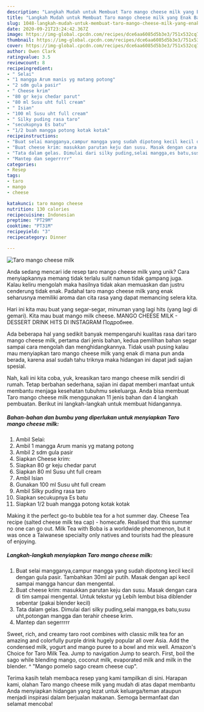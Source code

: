 ```yaml
---
description: "Langkah Mudah untuk Membuat Taro mango cheese milk yang Enak Banget"
title: "Langkah Mudah untuk Membuat Taro mango cheese milk yang Enak Banget"
slug: 1048-langkah-mudah-untuk-membuat-taro-mango-cheese-milk-yang-enak-banget
date: 2020-09-21T23:24:42.367Z
image: https://img-global.cpcdn.com/recipes/dce6aa6085d5b3e3/751x532cq70/taro-mango-cheese-milk-foto-resep-utama.jpg
thumbnail: https://img-global.cpcdn.com/recipes/dce6aa6085d5b3e3/751x532cq70/taro-mango-cheese-milk-foto-resep-utama.jpg
cover: https://img-global.cpcdn.com/recipes/dce6aa6085d5b3e3/751x532cq70/taro-mango-cheese-milk-foto-resep-utama.jpg
author: Owen Clark
ratingvalue: 3.5
reviewcount: 8
recipeingredient:
- " Selai"
- "1 mangga Arum manis yg matang potong"
- "2 sdm gula pasir"
- " Cheese krim"
- "80 gr keju chedar parut"
- "80 ml Susu uht full cream"
- " Isian"
- "100 ml Susu uht full cream"
- " Silky puding rasa taro"
- "secukupnya Es batu"
- "1/2 buah mangga potong kotak kotak"
recipeinstructions:
- "Buat selai mangganya,campur mangga yang sudah dipotong kecil kecil dengan gula pasir. Tambahkan 30ml air putih. Masak dengan api kecil sampai mangga hancur dan mengental."
- "Buat cheese krim: masukkan parutan keju dan susu. Masak dengan cara di tim sampai mengental. Untuk tekstur yg Lebih lembut bisa diblender sebentar (pakai blender kecil)"
- "Tata dalam gelas. Dimulai dari silky puding,selai mangga,es batu,susu uht,potongan mangga dan terahir cheese krim."
- "Mantep dan segerrrrr"
categories:
- Resep
tags:
- taro
- mango
- cheese

katakunci: taro mango cheese 
nutrition: 130 calories
recipecuisine: Indonesian
preptime: "PT29M"
cooktime: "PT31M"
recipeyield: "3"
recipecategory: Dinner

---
```



![Taro mango cheese milk](https://img-global.cpcdn.com/recipes/dce6aa6085d5b3e3/751x532cq70/taro-mango-cheese-milk-foto-resep-utama.jpg)

Anda sedang mencari ide resep taro mango cheese milk yang unik? Cara menyiapkannya memang tidak terlalu sulit namun tidak gampang juga. Kalau keliru mengolah maka hasilnya tidak akan memuaskan dan justru cenderung tidak enak. Padahal taro mango cheese milk yang enak seharusnya memiliki aroma dan cita rasa yang dapat memancing selera kita.

Hari ini kita mau buat yang segar-segar, minuman yang lagi hits (yang lagi di gemari). Kita mau buat mango milk cheese. MANGO CHEESE MILK - DESSERT DRINK HITS DI INSTAGRAM Подробнее.

Ada beberapa hal yang sedikit banyak mempengaruhi kualitas rasa dari taro mango cheese milk, pertama dari jenis bahan, kedua pemilihan bahan segar sampai cara mengolah dan menghidangkannya. Tidak usah pusing kalau mau menyiapkan taro mango cheese milk yang enak di mana pun anda berada, karena asal sudah tahu triknya maka hidangan ini dapat jadi sajian spesial.


Nah, kali ini kita coba, yuk, kreasikan taro mango cheese milk sendiri di rumah. Tetap berbahan sederhana, sajian ini dapat memberi manfaat untuk membantu menjaga kesehatan tubuhmu sekeluarga. Anda bisa membuat Taro mango cheese milk menggunakan 11 jenis bahan dan 4 langkah pembuatan. Berikut ini langkah-langkah untuk membuat hidangannya.

<!--inarticleads1-->

##### Bahan-bahan dan bumbu yang diperlukan untuk menyiapkan Taro mango cheese milk:

1. Ambil  Selai:
1. Ambil 1 mangga Arum manis yg matang potong
1. Ambil 2 sdm gula pasir
1. Siapkan  Cheese krim:
1. Siapkan 80 gr keju chedar parut
1. Siapkan 80 ml Susu uht full cream
1. Ambil  Isian
1. Gunakan 100 ml Susu uht full cream
1. Ambil  Silky puding rasa taro
1. Siapkan secukupnya Es batu
1. Siapkan 1/2 buah mangga potong kotak kotak


Making it the perfect go-to bubble tea for a hot summer day. Cheese Tea recipe (salted cheese milk tea cap) - homecafe. Realised that this summer no one can go out. Milk Tea with Boba is a worldwide phenomenon, but it was once a Taiwanese specialty only natives and tourists had the pleasure of enjoying. 

<!--inarticleads2-->

##### Langkah-langkah menyiapkan Taro mango cheese milk:

1. Buat selai mangganya,campur mangga yang sudah dipotong kecil kecil dengan gula pasir. Tambahkan 30ml air putih. Masak dengan api kecil sampai mangga hancur dan mengental.
1. Buat cheese krim: masukkan parutan keju dan susu. Masak dengan cara di tim sampai mengental. Untuk tekstur yg Lebih lembut bisa diblender sebentar (pakai blender kecil)
1. Tata dalam gelas. Dimulai dari silky puding,selai mangga,es batu,susu uht,potongan mangga dan terahir cheese krim.
1. Mantep dan segerrrrr


Sweet, rich, and creamy taro root combines with classic milk tea for an amazing and colorfully purple drink hugely popular all over Asia. Add the condensed milk, yogurt and mango puree to a bowl and mix well. Amazon&#39;s Choice for Taro Milk Tea. Jump to navigation Jump to search. First, boil the sago while blending mango, coconut milk, evaporated milk and milk in the blender. ^ &#34;Mango pomelo sago cream cheese cup&#34;. 

Terima kasih telah membaca resep yang kami tampilkan di sini. Harapan kami, olahan Taro mango cheese milk yang mudah di atas dapat membantu Anda menyiapkan hidangan yang lezat untuk keluarga/teman ataupun menjadi inspirasi dalam berjualan makanan. Semoga bermanfaat dan selamat mencoba!

